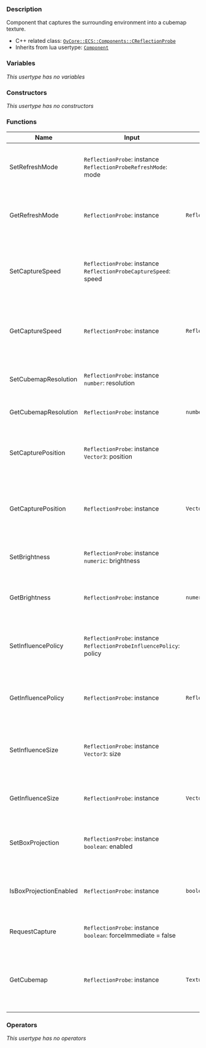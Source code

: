 ### Description
Component that captures the surrounding environment into a cubemap texture.

- C++ related class: [`OvCore::ECS::Components::CReflectionProbe`](https://github.com/Overload-Technologies/Overload/blob/main/Sources/Overload/OvCore/include/OvCore/ECS/Components/CReflectionProbe.h)
- Inherits from lua usertype: [`Component`](Component)

### Variables
_This usertype has no variables_

### Constructors
_This usertype has no constructors_

### Functions
|Name|Input|Output|Description|
|-|-|-|-|
|SetRefreshMode|`ReflectionProbe`: instance<br>`ReflectionProbeRefreshMode`: mode||Sets the refresh mode of the reflection probe|
|GetRefreshMode|`ReflectionProbe`: instance|`ReflectionProbeRefreshMode`|Returns the refresh mode of the reflection probe|
|SetCaptureSpeed|`ReflectionProbe`: instance<br>`ReflectionProbeCaptureSpeed`: speed||Determines how many faces the reflection probe should capture per frame|
|GetCaptureSpeed|`ReflectionProbe`: instance|`ReflectionProbeCaptureSpeed`|Returns the capture speed (number of faces captured per frame)|
|SetCubemapResolution|`ReflectionProbe`: instance<br>`number`: resolution||Sets the cubemap resolution (must be a power of 2)|
|GetCubemapResolution|`ReflectionProbe`: instance|`number`|Returns the cubemap resolution|
|SetCapturePosition|`ReflectionProbe`: instance<br>`Vector3`: position||Sets the position offset for the capture of the reflection probe|
|GetCapturePosition|`ReflectionProbe`: instance|`Vector3`|Returns the position offset for the capture of the reflection probe|
|SetBrightness|`ReflectionProbe`: instance<br>`numeric`: brightness||Sets the brightness of the reflection probe|
|GetBrightness|`ReflectionProbe`: instance|`numeric`|Returns the brightness of the reflection probe|
|SetInfluencePolicy|`ReflectionProbe`: instance<br>`ReflectionProbeInfluencePolicy`: policy||Determines the influence policy of the reflection probe|
|GetInfluencePolicy|`ReflectionProbe`: instance|`ReflectionProbeInfluencePolicy`|Returns the influence policy of the reflection probe|
|SetInfluenceSize|`ReflectionProbe`: instance<br>`Vector3`: size||Sets the size of the influence volume of the reflection probe|
|GetInfluenceSize|`ReflectionProbe`: instance|`Vector3`|Returns the size of the reflection probe volume|
|SetBoxProjection|`ReflectionProbe`: instance<br>`boolean`: enabled||Sets if the reflection probe should use box projection|
|IsBoxProjectionEnabled|`ReflectionProbe`: instance|`boolean`|Returns if the reflection probe uses box projection|
|RequestCapture|`ReflectionProbe`: instance<br>`boolean`: forceImmediate = false||Requests the cubemap to be updated|
|GetCubemap|`ReflectionProbe`: instance|`Texture`|Returns the last complete cubemap captured by the reflection probe|

### Operators
_This usertype has no operators_
